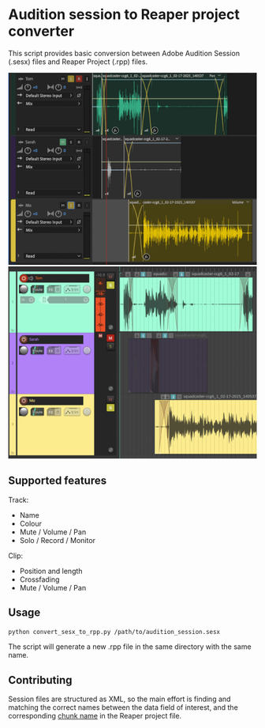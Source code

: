 # Audition session to Reaper project converter

This script provides basic conversion between Adobe Audition Session (.sesx) files and Reaper Project (.rpp) files.

![Audition Session](imgs/audition.png)
![Reaper Project](imgs/reaper.png)

## Supported features
Track:
- Name
- Colour
- Mute / Volume / Pan
- Solo / Record / Monitor

Clip:
- Position and length
- Crossfading
- Mute / Volume / Pan

## Usage

```bash
python convert_sesx_to_rpp.py /path/to/audition_session.sesx
```
The script will generate a new .rpp file in the same directory with the same name.

## Contributing
Session files are structured as XML, so the main effort is finding and matching the correct names between the data field of interest, and the corresponding [chunk name](https://github.com/ReaTeam/Doc/blob/master/State%20Chunk%20Definitions) in the Reaper project file.
